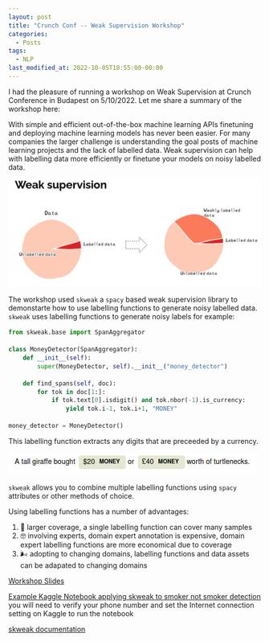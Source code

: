 ```yaml
---
layout: post
title: "Crunch Conf -- Weak Supervision Workshop"
categories:
  - Posts
tags:
  - NLP
last_modified_at: 2022-10-05T10:55:00-00:00
---
```


I had the pleasure of running a workshop on Weak Supervision at Crunch Conference in Budapest on 5/10/2022. Let me share a summary of the workshop here:

With simple and efficient out-of-the-box machine learning APIs finetuning and deploying machine learning models has never been easier.
For many companies the larger challenge is understanding the goal posts of machine learning projects and the lack of labelled data.
Weak supervision can help with labelling data more efficiently or finetune your models on noisy labelled data.

![Weak supervision](/assets/weak_supervision_slide.png)

The workshop used `skweak` a `spacy` based weak supervision library to demonstarte how to use labelling functions to generate noisy labelled data.
`skweak` uses labelling functions to generate noisy labels for example:

```python
from skweak.base import SpanAggregator

class MoneyDetector(SpanAggregator):
    def __init__(self):
        super(MoneyDetector, self).__init__("money_detector")

    def find_spans(self, doc):
        for tok in doc[1:]:
            if tok.text[0].isdigit() and tok.nbor(-1).is_currency:
                yield tok.i-1, tok.i+1, "MONEY"

money_detector = MoneyDetector()
```

This labelling function extracts any digits that are preceeded by a currency.

![Money detector](/assets/tall_giraffe_money.png)

`skweak` allows you to combine multiple labelling functions using `spacy` attributes or other methods of choice.

Using labelling functions has a number of advantages:
1. 💪 larger coverage, a single labelling function can cover many samples
2. 🤓 involving experts, domain expert annotation is expensive, domain expert labelling functions are more economical due to coverage
3. 🌬️ adopting to changing domains, labelling functions and data assets can be adapated to changing domains

[Workshop Slides](https://docs.google.com/presentation/d/1mTF9JvwBwVj27e9pKP7sQ7gOpb343YaeGr0Y0G7A9i0/edit?usp=sharing)

[Example Kaggle Notebook applying skweak to smoker not smoker detection](https://www.kaggle.com/code/chrisswartml/smoker-not-smoker)
you will need to verify your phone number and set the Internet connection setting on Kaggle to run the notebook

[skweak documentation](https://github.com/NorskRegnesentral/skweak/wiki/Step-1:-Labelling-functions)